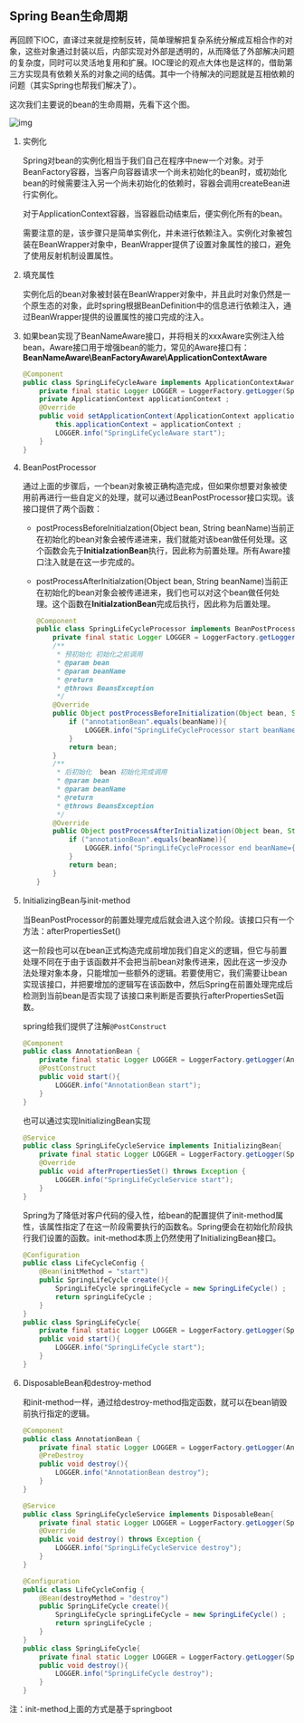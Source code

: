 ## Spring Bean生命周期

再回顾下IOC，直译过来就是控制反转，简单理解把复杂系统分解成互相合作的对象，这些对象通过封装以后，内部实现对外部是透明的，从而降低了外部解决问题的复杂度，同时可以灵活地复用和扩展。IOC理论的观点大体也是这样的，借助第三方实现具有依赖关系的对象之间的结偶。其中一个待解决的问题就是互相依赖的问题（其实Spring也帮我们解决了）。

这次我们主要说的bean的生命周期，先看下这个图。

![img](https://i.loli.net/2019/05/08/5cd1d7d0416f5.jpg)

1. 实例化

   Spring对bean的实例化相当于我们自己在程序中new一个对象。对于BeanFactory容器，当客户向容器请求一个尚未初始化的bean时，或初始化bean的时候需要注入另一个尚未初始化的依赖时，容器会调用createBean进行实例化。

   对于ApplicationContext容器，当容器启动结束后，便实例化所有的bean。

   需要注意的是，该步骤只是简单实例化，并未进行依赖注入。实例化对象被包装在BeanWrapper对象中，BeanWrapper提供了设置对象属性的接口，避免了使用反射机制设置属性。

2. 填充属性

   实例化后的bean对象被封装在BeanWrapper对象中，并且此时对象仍然是一个原生态的对象，此时spring根据BeanDefinition中的信息进行依赖注入，通过BeanWrapper提供的设置属性的接口完成的注入。

3. 如果bean实现了BeanNameAware接口，并将相关的xxxAware实例注入给bean，Aware接口用于增强bean的能力，常见的Aware接口有：**BeanNameAware\BeanFactoryAware\ApplicationContextAware**

   ```java
   @Component
   public class SpringLifeCycleAware implements ApplicationContextAware {
       private final static Logger LOGGER = LoggerFactory.getLogger(SpringLifeCycleAware.class);
       private ApplicationContext applicationContext ;
       @Override
       public void setApplicationContext(ApplicationContext applicationContext) throws BeansException {
           this.applicationContext = applicationContext ;
           LOGGER.info("SpringLifeCycleAware start");
       }
   }
   ```

4. BeanPostProcessor

   通过上面的步骤后，一个bean对象被正确构造完成，但如果你想要对象被使用前再进行一些自定义的处理，就可以通过BeanPostProcessor接口实现。该接口提供了两个函数：

   * postProcessBeforeInitialzation(Object bean, String beanName)当前正在初始化的bean对象会被传递进来，我们就能对该bean做任何处理。这个函数会先于**InitialzationBean**执行，因此称为前置处理。所有Aware接口注入就是在这一步完成的。

   * postProcessAfterInitialzation(Object bean, String beanName)当前正在初始化的bean对象会被传递进来，我们也可以对这个bean做任何处理。这个函数在**InitialzationBean**完成后执行，因此称为后置处理。

     ```java
     @Component
     public class SpringLifeCycleProcessor implements BeanPostProcessor {
         private final static Logger LOGGER = LoggerFactory.getLogger(SpringLifeCycleProcessor.class);
         /**
          * 预初始化 初始化之前调用
          * @param bean
          * @param beanName
          * @return
          * @throws BeansException
          */
         @Override
         public Object postProcessBeforeInitialization(Object bean, String beanName) throws BeansException {
             if ("annotationBean".equals(beanName)){
                 LOGGER.info("SpringLifeCycleProcessor start beanName={}",beanName);
             }
             return bean;
         }
         /**
          * 后初始化  bean 初始化完成调用
          * @param bean
          * @param beanName
          * @return
          * @throws BeansException
          */
         @Override
         public Object postProcessAfterInitialization(Object bean, String beanName) throws BeansException {
             if ("annotationBean".equals(beanName)){
                 LOGGER.info("SpringLifeCycleProcessor end beanName={}",beanName);
             }
             return bean;
         }
     }
     ```

5. InitializingBean与init-method

   当BeanPostProcessor的前置处理完成后就会进入这个阶段。该接口只有一个方法：afterPropertiesSet()

   这一阶段也可以在bean正式构造完成前增加我们自定义的逻辑，但它与前置处理不同在于由于该函数并不会把当前bean对象传进来，因此在这一步没办法处理对象本身，只能增加一些额外的逻辑。若要使用它，我们需要让bean实现该接口，并把要增加的逻辑写在该函数中，然后Spring在前置处理完成后检测到当前bean是否实现了该接口来判断是否要执行afterPropertiesSet函数。

   spring给我们提供了注解`@PostConstruct`

   ```java
   @Component
   public class AnnotationBean {
       private final static Logger LOGGER = LoggerFactory.getLogger(AnnotationBean.class);
       @PostConstruct
       public void start(){
           LOGGER.info("AnnotationBean start");
       }
   }
   
   ```

   也可以通过实现InitializingBean实现

   ```java
   @Service
   public class SpringLifeCycleService implements InitializingBean{
       private final static Logger LOGGER = LoggerFactory.getLogger(SpringLifeCycleService.class);
       @Override
       public void afterPropertiesSet() throws Exception {
           LOGGER.info("SpringLifeCycleService start");
       }
   }
   ```

   Spring为了降低对客户代码的侵入性，给bean的配置提供了init-method属性，该属性指定了在这一阶段需要执行的函数名。Spring便会在初始化阶段执行我们设置的函数。init-method本质上仍然使用了InitializingBean接口。

   ```java
   @Configuration
   public class LifeCycleConfig {
       @Bean(initMethod = "start")
       public SpringLifeCycle create(){
           SpringLifeCycle springLifeCycle = new SpringLifeCycle() ;
           return springLifeCycle ;
       }
   }
   public class SpringLifeCycle{
       private final static Logger LOGGER = LoggerFactory.getLogger(SpringLifeCycle.class);
       public void start(){
           LOGGER.info("SpringLifeCycle start");
       }
   }
   ```

   

6. DisposableBean和destroy-method

   和init-method一样，通过给destroy-method指定函数，就可以在bean销毁前执行指定的逻辑。

   ```java
   @Component
   public class AnnotationBean {
       private final static Logger LOGGER = LoggerFactory.getLogger(AnnotationBean.class);
       @PreDestroy
       public void destroy(){
           LOGGER.info("AnnotationBean destroy");
       }
   }
   
   @Service
   public class SpringLifeCycleService implements DisposableBean{
       private final static Logger LOGGER = LoggerFactory.getLogger(SpringLifeCycleService.class);
       @Override
       public void destroy() throws Exception {
           LOGGER.info("SpringLifeCycleService destroy");
       }
   }
   
   @Configuration
   public class LifeCycleConfig {
       @Bean(destroyMethod = "destroy")
       public SpringLifeCycle create(){
           SpringLifeCycle springLifeCycle = new SpringLifeCycle() ;
           return springLifeCycle ;
       }
   }
   public class SpringLifeCycle{
       private final static Logger LOGGER = LoggerFactory.getLogger(SpringLifeCycle.class);
       public void destroy(){
           LOGGER.info("SpringLifeCycle destroy");
       }
   }
   ```

   

注：init-method上面的方式是基于springboot

